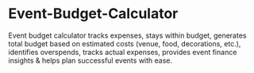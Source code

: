 # Event-Budget-Calculator
Event budget calculator tracks expenses, stays within budget, generates total budget based on estimated costs (venue, food, decorations, etc.), identifies overspends, tracks actual expenses, provides event finance insights &amp; helps plan successful events with ease.
